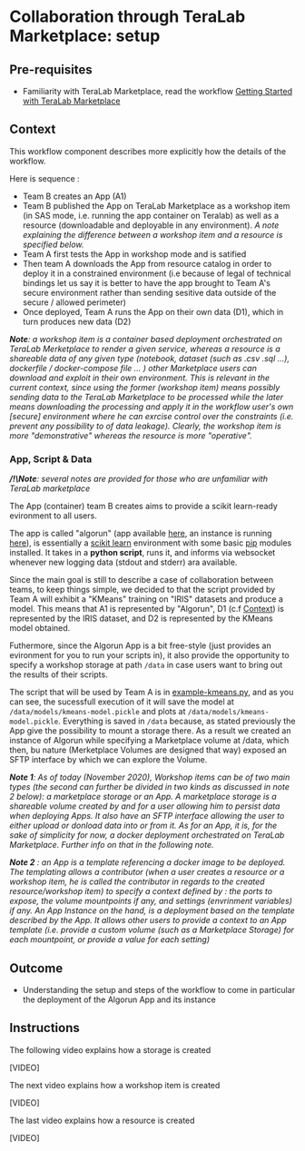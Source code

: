 
# Collaboration through TeraLab Marketplace: setup

## Pre-requisites

* Familiarity with TeraLab Marketplace, read the workflow [Getting Started with TeraLab Marketplace]()

## Context

This workflow component describes more explicitly how the details of the workflow.

Here is sequence :
* Team B creates an App (A1)
* Team B published the App on TeraLab Marketplace as a workshop item (in SAS mode, i.e. running the app container on Teralab) as well as a resource (downloadable and deployable in any environment). _A note explaining the difference between a workshop item and a resource is specified below._
* Team A first tests the App in workshop mode and is satified
* Then team A downloads the App from resource catalog in order to deploy it in a constrained environment (i.e because of legal of technical bindings let us say it is better to have the app brought to Team A's secure environment rather than sending sesitive data outside of the secure / allowed perimeter) 
* Once deployed, Team A runs the App on their own data (D1), which in turn produces new data (D2) 

_**Note**: a workshop item is a container based deployment orchestrated on TeraLab Merketplace to render a given service, whereas a resource is a shareable data of any given type (notebook, dataset (such as .csv .sql ...), dockerfile / docker-compose file ... ) other Marketplace users can download and exploit in their own environment. This is relevant in the current context, since using the former (workshop item) means possibly sending data to the TeraLab Marketplace to be processed while the later means downloading the processing and apply it in the workflow user's own [secure] environment where he can exrcise control over the constraints (i.e. prevent any possibility to of data leakage). Clearly, the workshop item is more "demonstrative" whereas the resource is more "operative"._

### App, Script & Data

_**/!\Note**: several notes are provided for those who are unfamiliar with TeraLab marketplace_

The App (container) team B creates aims to provide a scikit learn-ready evironment to all users.

The app is called "algorun" (app available [here](https://ws67-af-portal.tl.teralab-datascience.fr/workshop/items/5fb633ea4f5aa7013ddae944), an instance is running [here](https://ws67-af-portal.tl.teralab-datascience.fr/workshop/items/5fbd1a6d4f5aa7013ddae94a)), is essentially a [scikit learn]() environment with some basic [pip]() modules installed. It takes in a **python script**, runs it, and informs via websocket whenever new logging data (stdout and stderr) ara available. 

Since the main goal is still to describe a case of collaboration between teams, to keep things simple, we decided to that the script provided by Team A will exhibit a "KMeans" training on "IRIS" datasets and produce a model.
This means that A1 is represented by "Algorun", D1 (c.f [Context](#context)) is represented by the IRIS dataset, and D2 is represented by the KMeans model obtained.

Futhermore, since the Algorun App is a bit free-style (just provides an evironment for you to run your scripts in), it also provide the opportunity to specify a workshop storage at path <code>/data</code> in case users want to bring out the results of their scripts.

The script that will be used by Team A is in [example-kmeans.py](./example-kmeans.py), and as you can see, the sucessfull execution of it will save the model at <code>/data/models/kmeans-model.pickle</code> and plots at <code>/data/models/kmeans-model.pickle</code>. Everything is saved in <code>/data</code> because, as stated previously the App give the possibility to mount a storage there. As a result we created an instance of Algorun while specifying a Marketplace volume at /data, which then, bu nature (Merketplace Volumes are designed that way) exposed an SFTP interface by which we can explore the Volume.

_**Note 1**: As of today (November 2020), Workshop items can be of two main types (the second can further be divided in two kinds as discussed in note 2 below): a marketplace storage or an App. A marketplace storage is a shareable volume created by and for a user allowing him to persist data when deploying Apps. It also have an SFTP interface allowing the user to either upload or donload data into or from it. As for an App, it is, for the sake of simplicity for now, a docker deployment orchestrated on TeraLab Marketplace. Further info on that in the following note._

_**Note 2** : an App is a template referencing a docker image to be deployed. The templating allows a contributor (when a user creates a resource or a workshop item, he is called the contributor in regards to the created resource/workshop item) to specify a context defined by : the ports to expose, the volume mountpoints if any, and settings (envrinment variables) if any. An App Instance on the hand, is a deployment based on the template described by the App. It allows other users to provide a context to an App template (i.e. provide a custom volume (such as a Marketplace Storage) for each mountpoint, or provide a value for each setting)_


## Outcome

* Understanding the setup and steps of the workflow to come in particular the deployment of the Algorun App and its instance

## Instructions

The following video explains how a storage is created

[VIDEO]

The next video explains how a workshop item is created

[VIDEO]

The last video explains how a resource is created 

[VIDEO]
